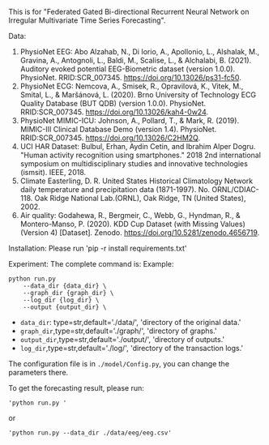 This is for "Federated Gated Bi-directional Recurrent Neural Network on Irregular Multivariate Time Series Forecasting".

Data:
1. PhysioNet EEG: 	Abo Alzahab, N., Di Iorio, A., Apollonio, L., Alshalak, M., Gravina, A., Antognoli, L., Baldi, M., Scalise, L., & Alchalabi, B. (2021). Auditory evoked potential EEG-Biometric dataset (version 1.0.0). PhysioNet. RRID:SCR_007345. https://doi.org/10.13026/ps31-fc50.
2. PhysioNet ECG: Nemcova, A., Smisek, R., Opravilová, K., Vitek, M., Smital, L., & Maršánová, L. (2020). Brno University of Technology ECG Quality Database (BUT QDB) (version 1.0.0). PhysioNet. RRID:SCR_007345. https://doi.org/10.13026/kah4-0w24.
3. PhysioNet MIMIC-ICU:  	Johnson, A., Pollard, T., & Mark, R. (2019). MIMIC-III Clinical Database Demo (version 1.4). PhysioNet. RRID:SCR_007345. https://doi.org/10.13026/C2HM2Q.
4. UCI HAR Dataset: Bulbul, Erhan, Aydin Cetin, and Ibrahim Alper Dogru. "Human activity recognition using smartphones." 2018 2nd international symposium on multidisciplinary studies and innovative technologies (ismsit). IEEE, 2018.
5. Climate 	Easterling, D. R. United States Historical Climatology Network daily temperature and precipitation data (1871-1997). No. ORNL/CDIAC-118. Oak Ridge National Lab.(ORNL), Oak Ridge, TN (United States), 2002.
6. Air quality:  Godahewa, R., Bergmeir, C., Webb, G., Hyndman, R., & Montero-Manso, P. (2020). KDD Cup Dataset (with Missing Values) (Version 4) [Dataset]. Zenodo. https://doi.org/10.5281/zenodo.4656719.


Installation:
Please run 'pip -r install requirements.txt'

Experiment:
The complete command is:
Example:
```shell
python run.py 
    --data_dir {data_dir} \
    --graph_dir {graph_dir} \
    --log_dir {log_dir} \
    --output {output_dir} \
```

- `data_dir`: type=str,default='./data/', 'directory of the original data.'  
- `graph_dir`,type=str,default='./graph/', 'directory of graphs.'
- `output_dir`,type=str,default='./output/', 'directory of outputs.'
- `log_dir`,type=str,default='./log/', 'directory of the transaction logs.'


The configuration file is in `./model/Config.py`, you can change the parameters there.

To get the forecasting result,
please run:
```shell
'python run.py '
```
or
```shell
'python run.py --data_dir ./data/eeg/eeg.csv'
```
